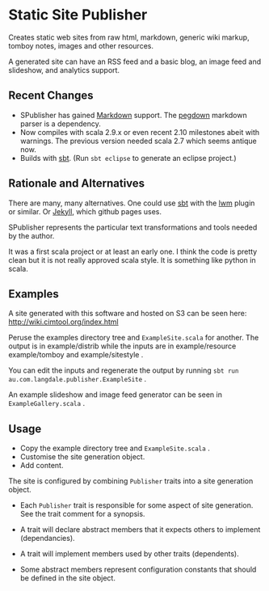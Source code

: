 # Static Site Publisher

Creates static web sites from raw html, markdown,
generic wiki markup, tomboy notes, images and other resources.

A generated site can have an RSS feed and a basic blog,
an image feed and slideshow, and analytics support.

## Recent Changes

* SPublisher has gained [Markdown] support. The [pegdown] markdown parser is a dependency.
* Now compiles with scala 2.9.x or even recent 2.10 milestones abeit with warnings.  The previous version needed scala 2.7 which seems antique now.
* Builds with [sbt]. (Run `sbt eclipse` to generate an eclipse project.)

## Rationale and Alternatives

There are many, many alternatives.  One could use [sbt] with the [lwm] plugin or similar.  Or [Jekyll], which github pages uses.

SPublisher represents the particular text transformations and tools needed by the author. 

It was a first scala project or at least an early one.  I think the code is pretty clean but it is not really approved scala style.  It is something like python in scala. 

## Examples

A site generated with this software and hosted on S3 can be seen here: 
http://wiki.cimtool.org/index.html

Peruse the examples directory tree and `ExampleSite.scala` for another. 
The output is in example/distrib while the inputs are in example/resource
example/tomboy and example/sitestyle . 

You can edit the inputs and regenerate the output by running 
`sbt run au.com.langdale.publisher.ExampleSite` .

An example slideshow and image feed generator 
can be seen in `ExampleGallery.scala` . 

## Usage

 * Copy the example directory tree and `ExampleSite.scala` .
 * Customise the site generation object.
 * Add content. 

The site is configured by combining `Publisher` traits into
a site generation object. 

 * Each `Publisher` trait is responsible
   for some aspect of site generation. 
   See the trait comment for a synopsis. 

 * A trait will declare abstract members that it
   expects others to implement (dependancies).

 * A trait will implement members 
   used by other traits (dependents).

 * Some abstract members represent configuration
   constants that should be defined in the site object. 

[markdown]: http://daringfireball.net/projects/markdown/
[sbt]: https://github.com/harrah/xsbt/wiki
[lwm]: http://software.clapper.org/sbt-lwm/
[jekyll]: http://jekyllrb.com/
[pegdown]: https://github.com/sirthias/pegdown


